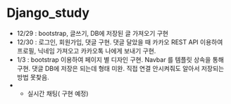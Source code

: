 # Django_study
- 12/29 : bootstrap, 글쓰기, DB에 저장된 글 가져오기 구현
- 12/30 : 로그인, 회원가입, 댓글 구현. 댓글 달았을 때 카카오 REST API 이용하여 프로필, 닉네임 가져오고
카카오톡 나에게 보내기 구현.
- 1/3 : bootstrap 이용하여 페이지 별 디자인 구현. Navbar 를 템플릿 상속을 통해 구현. 댓글 DB에 저장은 되는데 형태 미완. 직접 연결 안시켜줘도 알아서 저장되는 방법 못찾음.
- * 실시간 채팅( 구현 예정)
